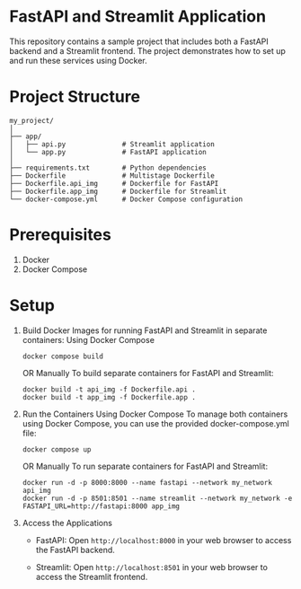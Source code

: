 # FastAPI and Streamlit Application
This repository contains a sample project that includes both a FastAPI backend and a Streamlit frontend. The project demonstrates how to set up and run these services using Docker.

# Project Structure
```
my_project/
│
├── app/
│   ├── api.py              # Streamlit application
│   └── app.py              # FastAPI application
│
├── requirements.txt        # Python dependencies
├── Dockerfile              # Multistage Dockerfile
├── Dockerfile.api_img      # Dockerfile for FastAPI
├── Dockerfile.app_img      # Dockerfile for Streamlit
└── docker-compose.yml      # Docker Compose configuration

```

# Prerequisites
1. Docker
2. Docker Compose

# Setup
1. Build Docker Images for running FastAPI and Streamlit in separate containers:
    Using Docker Compose
    ``` 
    docker compose build
    ```

    OR Manually
    To build separate containers for FastAPI and Streamlit:
    ``` 
    docker build -t api_img -f Dockerfile.api .
    docker build -t app_img -f Dockerfile.app .
    ```
2. Run the Containers
    Using Docker Compose
    To manage both containers using Docker Compose, you can use the provided docker-compose.yml file:
    ```
    docker compose up
    ```
    OR Manually
    To run separate containers for FastAPI and Streamlit:
    ```
    docker run -d -p 8000:8000 --name fastapi --network my_network api_img
    docker run -d -p 8501:8501 --name streamlit --network my_network -e FASTAPI_URL=http://fastapi:8000 app_img
    ```
3. Access the Applications 

    * FastAPI: Open `http://localhost:8000` in your web browser to access the FastAPI backend.

    * Streamlit: Open `http://localhost:8501` in your web browser to access the Streamlit frontend.